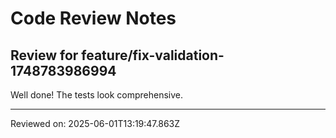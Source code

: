 # Code Review Notes

## Review for feature/fix-validation-1748783986994

Well done! The tests look comprehensive.

---
Reviewed on: 2025-06-01T13:19:47.863Z
